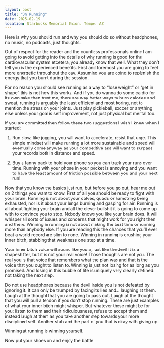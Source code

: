 ```yaml
---  
layout: post  
title: "On Running"  
date: 2025-02-19  
location: Starbucks Memorial Union, Tempe, AZ
---  
```

Here is why you should run and why you should do so without headphones, no music, no podcasts, just thoughts.

Out of respect for the reader and the countless professionals online I am going to avoid getting into the details of why running is good for the cardiovascular system etcetera, you already know that well. 
What they don’t tell you is the experienced benefits. First and foremost you are going to feel more energetic throughout the day. Assuming you are going to replenish the energy that you burnt during the session. 

For no reason you should see running as a way to “lose weight” or “get in shape” this is not how this works. And if you do wanna do some cardio for its own sake then trust me, there are way better ways to burn calories and sweat, running is arguably the least efficient and most boring, not to mention the stress on your joints. Just play pickleball, soccer or anything else unless your goal is self improvement, not just physical but mental too.


If you are committed then follow these two suggestions I wish I knew when I started: 

1. Run slow, like jogging, you will want to accelerate, resist that urge. This simple mindset will make running a lot more sustainable and speed will eventually come anyway as your competitive ass will want to surpass your records both in distance and speed. 

2. Buy a fanny pack to hold your phone so you can track your runs over time. Running with your phone in your pocket is annoying and you want to have the least amount of friction possible between you and your next run!

Now that you know the basics just run, but before you go out, hear me out on 2 things you want to know.
First of all you should be ready to fight with your brain. Running is not about your calves, quads or hamstring being exhausted, nor is it about your lungs burning and gasping for air. 
Running is all about fighting your brain and all the clever bullshit it is going to come up with to convince you to stop. Nobody knows you like your brain does. It will whisper all sorts of issues and concerns that might work for you right then and there. Winning in running is not about making the best time or running more than anybody else. If you are reading this the chances that you’ll ever beat a world record are slim to none. Winning in running is crushing your inner bitch, stabbing that weakness one step at a time. 

Your inner bitch voice will sound like yours, just like the devil it is a shapeshifter, but it is not your real voice! Those thoughts are not you. The real you is that voice that remembers what the plan was and that is the voice that you ought to listen to. Winning is just not losing for as long as you promised. And losing in this bubble of life is uniquely very clearly defined: not taking the next step. 

Do not use headphones because the devil inside you is not defeated by ignoring it. It can only be trumped by facing its lies and… laughing at them. 
Laugh at the thought that you are going to pass out. Laugh at the thought that you will pull a tendon if you don’t stop running. These are just examples of what your inner bitch might whisper. But whatever these might be for you: listen to them and their ridiculousness, refuse to accept them and instead laugh at them as you take another step towards your more disciplined self. Another stab and the part of you that is okay with giving up. 

Winning at running is winning yourself. 

Now put your shoes on and enjoy the battle. 


 

